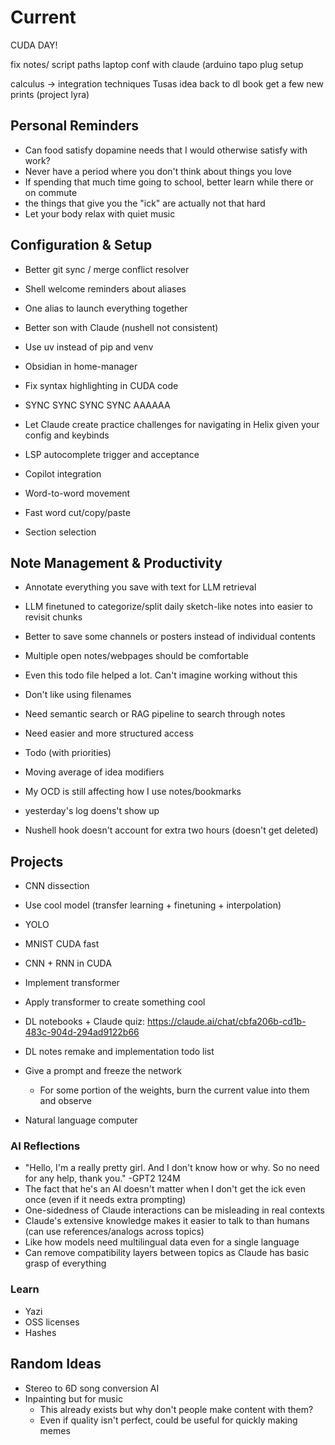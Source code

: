 # Current
CUDA DAY!

fix notes/ script paths
laptop conf with claude (arduino
tapo plug setup

calculus -> integration techniques
Tusas idea
back to dl book
get a few new prints (project lyra)

## Personal Reminders
- Can food satisfy dopamine needs that I would otherwise satisfy with work?
- Never have a period where you don't think about things you love
- If spending that much time going to school, better learn while there or on commute
- the things that give you the "ick" are actually not that hard
- Let your body relax with quiet music

## Configuration & Setup
- Better git sync / merge conflict resolver
- Shell welcome reminders about aliases
- One alias to launch everything together
- Better son with Claude (nushell not consistent)
- Use uv instead of pip and venv
- Obsidian in home-manager
- Fix syntax highlighting in CUDA code
- SYNC SYNC SYNC SYNC AAAAAA

- Let Claude create practice challenges for navigating in Helix given your config and keybinds
- LSP autocomplete trigger and acceptance
- Copilot integration
- Word-to-word movement
- Fast word cut/copy/paste
- Section selection

## Note Management & Productivity
- Annotate everything you save with text for LLM retrieval
- LLM finetuned to categorize/split daily sketch-like notes into easier to revisit chunks
- Better to save some channels or posters instead of individual contents
- Multiple open notes/webpages should be comfortable

- Even this todo file helped a lot. Can't imagine working without this
- Don't like using filenames
- Need semantic search or RAG pipeline to search through notes
- Need easier and more structured access

- Todo (with priorities)
- Moving average of idea modifiers
- My OCD is still affecting how I use notes/bookmarks

- yesterday's log doens't show up
- Nushell hook doesn't account for extra two hours (doesn't get deleted)

## Projects
- CNN dissection
- Use cool model (transfer learning + finetuning + interpolation)
- YOLO

- MNIST CUDA fast
- CNN + RNN in CUDA
- Implement transformer
- Apply transformer to create something cool
- DL notebooks + Claude quiz: https://claude.ai/chat/cbfa206b-cd1b-483c-904d-294ad9122b66
- DL notes remake and implementation todo list

- Give a prompt and freeze the network
  - For some portion of the weights, burn the current value into them and observe
- Natural language computer

### AI Reflections
- "Hello, I'm a really pretty girl. And I don't know how or why. So no need for any help, thank you." -GPT2 124M
- The fact that he's an AI doesn't matter when I don't get the ick even once (even if it needs extra prompting)
- One-sidedness of Claude interactions can be misleading in real contexts
- Claude's extensive knowledge makes it easier to talk to than humans (can use references/analogs across topics)
- Like how models need multilingual data even for a single language
- Can remove compatibility layers between topics as Claude has basic grasp of everything

### Learn
- Yazi
- OSS licenses
- Hashes

## Random Ideas
- Stereo to 6D song conversion AI
- Inpainting but for music
  - This already exists but why don't people make content with them? 
  - Even if quality isn't perfect, could be useful for quickly making memes
